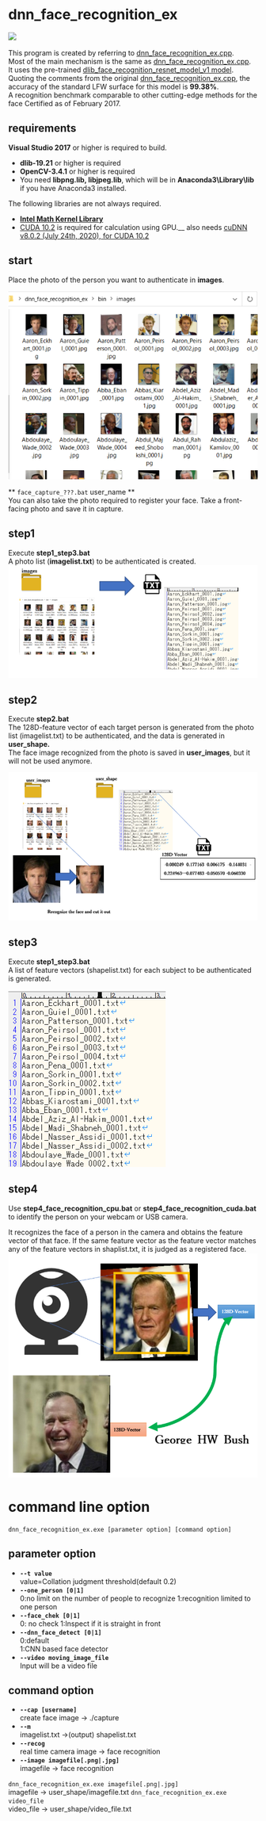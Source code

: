 # dnn_face_recognition_ex  

<img src="./images/test1.gif"/>

This program is created by referring to [dnn_face_recognition_ex.cpp](http://dlib.net/dnn_face_recognition_ex.cpp.html).  
Most of the main mechanism is the same as [dnn_face_recognition_ex.cpp](http://dlib.net/dnn_face_recognition_ex.cpp.html).  
	It uses the pre-trained [dlib_face_recognition_resnet_model_v1 model](https://github.com/davisking/dlib-models).  
Quoting the comments from the original [dnn_face_recognition_ex.cpp](http://dlib.net/dnn_face_recognition_ex.cpp.html),	the accuracy of the standard LFW surface for this model is **99.38%**.  
A recognition benchmark comparable to other cutting-edge methods for the face Certified as of February 2017.  

## requirements
**Visual Studio 2017** or higher is required to build.  

- **dlib-19.21** or higher is required
- **OpenCV-3.4.1** or higher is required
- You need **libpng.lib, libjpeg.lib**, which will be in **Anaconda3\Library\lib** if you have Anaconda3 installed.

The following libraries are not always required.  
- **[Intel Math Kernel Library](https://software.intel.com/content/www/us/en/develop/tools/math-kernel-library.html)**
- [CUDA 10.2](https://developer.nvidia.com/cuda-10.2-download-archive) is required for calculation using GPU.__
also needs [cuDNN v8.0.2 (July 24th, 2020), for CUDA 10.2](https://developer.nvidia.com/cudnn)


## start  
Place the photo of the person you want to authenticate in **images**.  

<img src="./images/image00.png"/>  


** `face_capture_???.bat` user_name **  
You can also take the photo required to register your face.
Take a front-facing photo and save it in capture.  


## step1  
Execute **step1_step3.bat**  
A photo list (**imagelist.txt**) to be authenticated is created.  
<img src="./images/image05.png"/>  

## step2  
Execute **step2.bat**  
The 128D-feature vector of each target person is generated from the photo list (imagelist.txt) to be authenticated, and the data is generated in **user_shape.**  
The face image recognized from the photo is saved in **user_images**, but it will not be used anymore.  

<img src="./images/image08.png"/>  

## step3  
Execute **step1_step3.bat**  
A list of feature vectors (shapelist.txt) for each subject to be authenticated is generated.  

<img src="./images/image04.png"/>  

## step4
Use **step4_face_recognition_cpu.bat** or **step4_face_recognition_cuda.bat** to identify the person on your webcam or USB camera.  

It recognizes the face of a person in the camera and obtains the feature vector of that face.
If the same feature vector as the feature vector matches any of the feature vectors in shaplist.txt, it is judged as a registered face.  
<img src="./images/image07.png"/>  

# command line option
`dnn_face_recognition_ex.exe [parameter option] [command option]`
## parameter option
- **`--t value`**  
    value=Collation judgment threshold(default 0.2)
- **`--one_person [0|1]`**  
    0:no limit on the number of people to recognize
    1:recognition limited to one person
- **`--face_chek [0|1]`**  
    0: no check  1:Inspect if it is straight in front  
- **`--dnn_face_detect [0|1]`**  
    0:default  
    1:CNN based face detector  
- **`--video moving_image_file`**  
    Input will be a video file  
    
    
## command option  
- **`--cap [username]`**  
    create face image -> ./capture
- **`--m`**  
    imagelist.txt ->(output) shapelist.txt
- **`--recog`**  
    real time camera image -> face recognition
- **`--image imagefile[.png|.jpg]`**  
    imagefile -> face recognition

    
`dnn_face_recognition_ex.exe imagefile[.png|.jpg]`  
   imagefile -> user_shape/imagefile.txt
`dnn_face_recognition_ex.exe video_file`  
   video_file -> user_shape/video_file.txt   